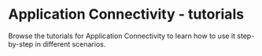 # Application Connectivity - tutorials

Browse the tutorials for Application Connectivity to learn how to use it step-by-step in different scenarios.